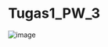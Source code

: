# Tugas1_PW_3
![image](https://user-images.githubusercontent.com/115688895/196101027-dd99bae6-f1fc-416d-a51d-e751e45cdc2c.png)
